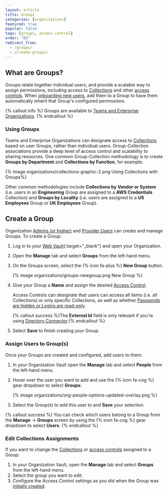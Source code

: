 ```yaml
---
layout: article
title: Groups
categories: [organizations]
featured: true
popular: false
tags: [groups, access control]
order: "03"
redirect_from:
  - /groups/
  - /create-groups/
---
```


## What are Groups?

Groups relate together individual users, and provide a scalable way to assign permissions, including access to [Collections]({{site.baseurl}}/about-collections) and other [access controls]({{site.baseurl}}/user-types-access-control/#access-control). When [onboarding new users]({{site.baseurl}}/managing-users/), add them to a Group to have them automatically inherit that Group's configured permissions.

{% callout info %}
Groups are available to [Teams and Enterprise Organizations]({{site.baseurl}}/about-organizations/#types-of-organizations).
{% endcallout %}

### Using Groups

Teams and Enterprise Organizations can designate access to [Collections]({{site.baseurl}}/about-collections/) based on user Groups, rather than individual users. Group-Collection associations provide a deep level of access control and scalability to sharing resources. One common Group-Collection methodology is to create **Groups by Department** and **Collections by Function**, for example:

{% image organizations/collections-graphic-2.png Using Collections with Groups%}

Other common methodologies include **Collections by Vendor or System** (i.e. users in an **Engineering** Group are assigned to a **AWS Credentials** Collection) and **Groups by Locality** (i.e. users are assigned to a **US Employees** Group or **UK Employees** Group).

## Create a Group

Organization [Admins (or higher)]({{site.baseurl}}/user-types-access-control/#user-types) and [Provider Users]({{site.baseurl}}/provider-users/provider-user-types) can create and manage Groups. To create a Group:

1. Log in to your [Web Vault](https://vault.bitwarden.com){:target="\_blank"} and open your Organization.
2. Open the **Manage** tab and select **Groups** from the left-hand menu.
3. On the Groups screen, select the {% icon fa-plus %} **New Group** button.

   {% image organizations/groups-newgroup.png New Group %}
4. Give your Group a **Name** and assign the desired [Access Control]({{site.baseurl}}/user-types-access-control/#access-control).

   Access Controls can designate that users can access all items (i.e. all Collections) or only specific Collections, as well as whether [Passwords are hidden or Logins are read-only]({{site.baseurl}}/user-types-access-control/#granular-access-control).

   {% callout success %}The **External Id** field is only relevant if you're using [Directory Connector]({{site.baseurl}}/directory-sync/).{% endcallout %}
5. Select **Save** to finish creating your Group.

### Assign Users to Group(s)

Once your Groups are created and configured, add users to them:

1. In your Organization Vault open the **Manage** tab and select **People** from the left-hand menu.
2. Hover over the user you want to add and use the {% icon fa-cog %} gear dropdown to select **Groups**:

   {% image organizations/org-people-options-updated-overlay.png %}
3. Select the Group(s) to add this user to and **Save** your selection.

{% callout success %}
You can check which users belong to a Group from the **Manage** &rarr; **Groups** screen by using the {% icon fa-cog %} gear dropdown to select **Users**.
{% endcallout %}

### Edit Collections Assignments

If you want to change the [Collections]({{site.baseurl}}/about-collections/) or [access controls]({{site.baseurl}}/user-types-access-control/#access-control) assigned to a Group:

1. In your Organization Vault, open the **Manage** tab and select **Groups** from the left-hand menu.
2. Select the group you want to edit.
3. Configure the Access Control settings as you did when the Group was [initially created](#create-a-group).
